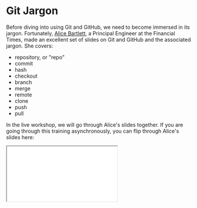 # Git Jargon

Before diving into using Git and GitHub, we need to become immersed in its 
jargon. Fortunately, [Alice Bartlett](https://github.com/alicebartlett), a 
Principal Engineer at the Financial Times, made an excellent set of slides on 
Git and GitHub and the associated jargon. She covers:

* repository, or "repo"
* commit
* hash
* checkout
* branch
* merge
* remote
* clone
* push 
* pull

In the live workshop, we will go through Alice's slides together. If you are 
going through this training asynchronously, you can flip through Alice's slides 
here: 

<iframe src=“https://bph-storage.s3.us-west-1.amazonaws.com/git-for-humans/git-for-designers.pdf” width=“100%” height=“800”></iframe>
